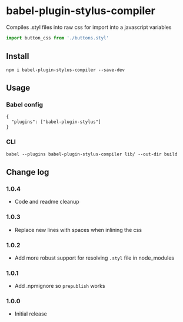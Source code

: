 # babel-plugin-stylus-compiler

Compiles .styl files into raw css for import into a javascript variables
```js
import button_css from './buttons.styl'
```

## Install

```
npm i babel-plugin-stylus-compiler --save-dev
```

## Usage
### Babel config
```
{
  "plugins": ["babel-plugin-stylus"]
}
```

### CLI
```
babel --plugins babel-plugin-stylus-compiler lib/ --out-dir build
```

## Change log
### 1.0.4
* Code and readme cleanup

### 1.0.3
* Replace new lines with spaces when inlining the css

### 1.0.2
* Add more robust support for resolving `.styl` file in node_modules

### 1.0.1
* Add .npmignore so `prepublish` works

### 1.0.0
* Initial release

